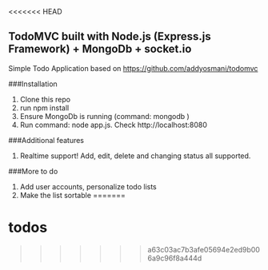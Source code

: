 <<<<<<< HEAD
## TodoMVC built with Node.js (Express.js Framework) + MongoDb + socket.io

Simple Todo Application based on <a href="https://github.com/addyosmani/todomvc">https://github.com/addyosmani/todomvc</a>

###Installation
1. Clone this repo
2. run npm install
3. Ensure MongoDb is running (command:  mongodb )
4. Run command:  node app.js. Check http://localhost:8080

###Additional features
1. Realtime support! Add, edit, delete and changing status all supported.

###More to do
1. Add user accounts, personalize todo lists
2. Make the list sortable
=======
# todos
>>>>>>> a63c03ac7b3afe05694e2ed9b006a9c96f8a444d
